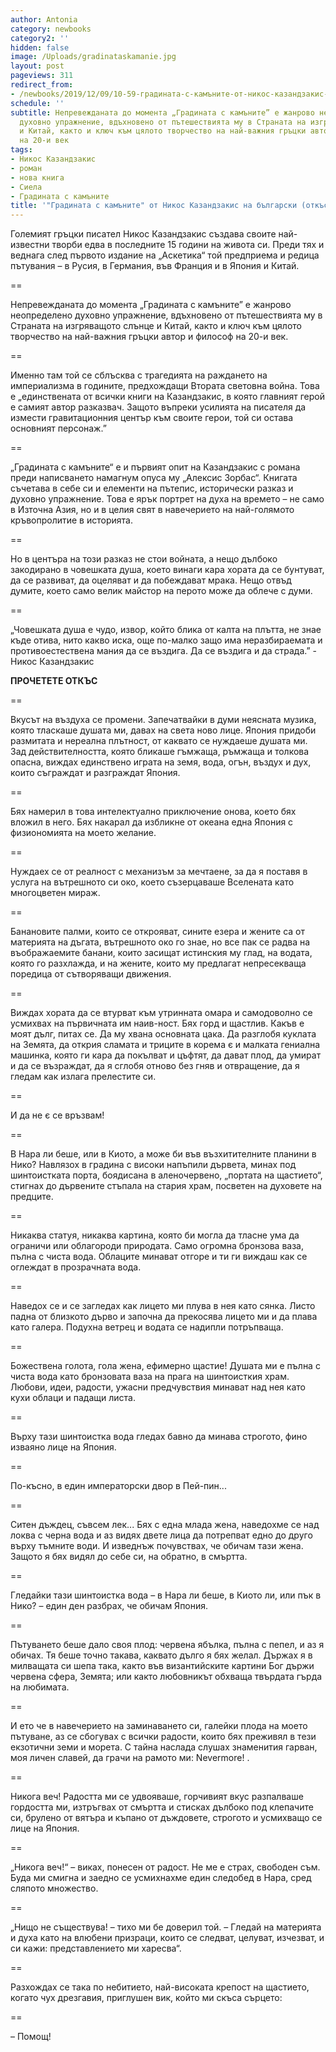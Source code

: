 ```yaml
---
author: Antonia
category: newbooks
category2: ''
hidden: false
image: /Uploads/gradinataskamanie.jpg
layout: post
pageviews: 311
redirect_from:
- /newbooks/2019/12/09/10-59-градината-с-камъните-от-никос-казандзакис-на-български-откъс
schedule: ''
subtitle: Непревежданата до момента „Градината с камъните” е жанрово неопределено
  духовно упражнение, вдъхновено от пътешествията му в Страната на изгряващото слънце
  и Китай, както и ключ към цялото творчество на най-важния гръцки автор и философ
  на 20-и век
tags:
- Никос Казандзакис
- роман
- нова книга
- Сиела
- Градината с камъните
title: '"Градината с камъните" от Никос Казандзакис на български (откъс)'
---
```


Големият гръцки писател Никос Казандзакис създава своите най-известни творби едва в последните 15 години на живота си. Преди тях и веднага след първото издание на „Аскетика“ той предприема и редица пътувания – в Русия, в Германия, във Франция и в Япония и Китай. 

\==

Непревежданата до момента „Градината с камъните” е жанрово неопределено духовно упражнение, вдъхновено от пътешествията му в Страната на изгряващото слънце и Китай, както и ключ към цялото творчество на най-важния гръцки автор и философ на 20-и век.

\==

Именно там той се сблъсква с трагедията на раждането на империализма в годините, предхождащи Втората световна война. Това е „единствената от всички книги на Казандзакис, в която главният герой е самият автор разказвач. Защото въпреки усилията на писателя да измести гравитационния център към своите герои, той си остава основният персонаж.”

\==

„Градината с камъните“ е  и първият опит на Казандзакис с романа преди написването намагнум опуса му „Алексис Зорбас“. Книгата съчетава в себе си и елементи на пътепис, исторически разказ и духовно упражнение. Това е ярък портрет на духа на времето – не само в Източна Азия, но и в целия свят в навечерието на най-голямото кръвопролитие в историята. 

\==

Но в центъра на този разказ не стои войната, а нещо дълбоко закодирано в човешката душа, което винаги кара хората да се бунтуват, да се развиват, да оцеляват и да побеждават мрака. Нещо отвъд думите, което само велик майстор на перото може да облече с думи.

\==

„Човешката душа е чудо, извор, който блика от калта на плътта, не знае къде отива, нито какво иска, още по-малко защо има неразбираемата и противоестествена мания да се въздига. Да се въздига и да страда.” - Никос Казандзакис

**ПРОЧЕТЕТЕ ОТКЪС**

\==

Вкусът на въздуха се промени. Запечатвайки в думи неясната музика, която тласкаше душата ми, давах на света ново лице. Япония придоби размитата и нереална плътност, от каквато се нуждаеше душата ми. Зад действителността, която бликаше гъмжаща, ръмжаща и толкова опасна, виждах единствено играта на земя, вода, огън, въздух и дух, които съграждат и разграждат Япония.

\==

Бях намерил в това интелектуално приключение онова, което бях вложил в него. Бях накарал да избликне от океана една Япония с физиономията на моето желание.

\==

Нуждаех се от реалност с механизъм за мечтаене, за да я поставя в услуга на вътрешното си око, което съзерцаваше Вселената като многоцветен мираж.

\==

Банановите палми, които се открояват, сините езера и жените са от материята на дъгата, вътрешното око го знае, но все пак се радва на въображаемите банани, които засищат истинския му глад, на водата, която го разхлажда, и на жените, които му предлагат непресекваща поредица от сътворяващи движения.

\==

Виждах хората да се втурват към утринната омара и самодоволно се усмихвах на първичната им наив-ност. Бях горд и щастлив. Какъв е моят дълг, питах се. Да му хвана основната цака. Да разглобя куклата на Земята, да открия сламата и триците в корема є и малката гениална машинка, която ги кара да покълват и цъфтят, да дават плод, да умират и да се възраждат, да я сглобя отново без гняв и отвращение, да я гледам как излага прелестите си.

\==

И да не є се връзвам!

\==

В Нара ли беше, или в Киото, а може би във възхитителните планини в Нико? Навлязох в градина с високи напъпили дървета, минах под шинтоистката порта, боядисана в аленочервено, „портата на щастието“, стигнах до дървените стъпала на стария храм, посветен на духовете на предците.

\==

Никаква статуя, никаква картина, която би могла да тласне ума да ограничи или облагороди природата. Само огромна бронзова ваза, пълна с чиста вода. Облаците минават отгоре и ти ги виждаш как се оглеждат в прозрачната вода.

\==

Наведох се и се загледах как лицето ми плува в нея като сянка. Листо падна от близкото дърво и започна да прекосява лицето ми и да плава като галера. Подухна ветрец и водата се надипли потръпваща.

\==

Божествена голота, гола жена, ефимерно щастие! Душата ми е пълна с чиста вода като бронзовата ваза на прага на шинтоисткия храм. Любови, идеи, радости, ужасни предчувствия минават над нея като кухи облаци и падащи листа.

\==

Върху тази шинтоистка вода гледах бавно да минава строгото, фино изваяно лице на Япония.

\==

По-късно, в един императорски двор в Пей-пин...

\==

Ситен дъждец, съвсем лек... Бях с една млада жена, наведохме се над локва с черна вода и аз видях двете лица да потрепват едно до друго върху тъмните води. И изведнъж почувствах, че обичам тази жена. Защото я бях видял до себе си, на обратно, в смъртта.

\==

Гледайки тази шинтоистка вода – в Нара ли беше, в Киото ли, или пък в Нико? – един ден разбрах, че обичам Япония.

\==

Пътуването беше дало своя плод: червена ябълка, пълна с пепел, и аз я обичах. Тя беше точно такава, каквато дълго я бях желал. Държах я в милващата си шепа така, както във византийските картини Бог държи червена сфера, Земята; или както любовникът обхваща твърдата гърда на любимата.

\==

И ето че в навечерието на заминаването си, галейки плода на моето пътуване, аз се сбогувах с всички радости, които бях преживял в тези екзотични земи и морета. С тайна наслада слушах знаменития гарван, моя личен славей, да грачи на рамото ми: Nevermore! . 

\==

Никога веч! Радостта ми се удвояваше, горчивият вкус разпалваше гордостта ми, изтръгвах от смъртта и стисках дълбоко под клепачите си, брулено от вятъра и къпано от дъждовете, строгото и усмихващо се лице на Япония.

\==

„Никога веч!“ – виках, понесен от радост. Не ме е страх, свободен съм. Буда ми смигна и заедно се усмихнахме един следобед в Нара, сред сляпото множество.

\==

„Нищо не съществува! – тихо ми бе доверил той. – Гледай на материята и духа като на влюбени призраци, които се следват, целуват, изчезват, и си кажи: представлението ми харесва“.

\==

Разхождах се така по небитието, най-високата крепост на щастието, когато чух дрезгавия, приглушен вик, който ми скъса сърцето:

\==

– Помощ!